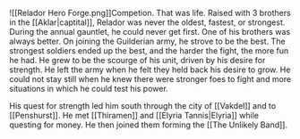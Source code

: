 ![[Relador Hero Forge.png]]Competion. That was life. Raised with 3 brothers in the [[Aklar|captital]], Relador was never the oldest, fastest, or strongest. During the annual gauntlet, he could never get first. One of his brothers was always better. On joining the Guilderian army, he strove to be the best. The strongest soldiers ended up the best, and the harder the fight, the more fun he had. He grew to be the scourge of his unit, driven by his desire for strength. He left the army when he felt they held back his desire to grow. He could not stay still when he knew there were stronger foes to fight and more situations in which he could test his power.

His quest for strength led him south through the city of [[Vakdel]] and to [[Penshurst]]. He met [[Thiramen]] and [[Elyria Tannis|Elyria]] while questing for money. He then joined them forming the [[The Unlikely Band]].